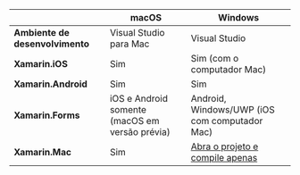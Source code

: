 ||macOS|Windows|
|---|---|---|
|**Ambiente de desenvolvimento**|Visual Studio para Mac|Visual Studio|
|**Xamarin.iOS**|Sim|Sim (com o computador Mac)|
|**Xamarin.Android**|Sim|Sim|
|**Xamarin.Forms**|iOS e Android somente (macOS em versão prévia)|Android, Windows/UWP (iOS com computador Mac)|
|**Xamarin.Mac**|Sim|[Abra o projeto e compile apenas](https://developer.xamarin.com/releases/vs/xamarin.vs_4/xamarin.vs_4.2/#Xamarin.Mac_minimum_support.)| 